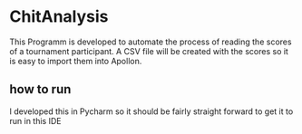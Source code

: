 # ChitAnalysis
This Programm is developed to automate the process of reading the scores of a tournament participant.
A CSV file will be created with the scores so it is easy to import them into Apollon.

## how to run
I developed this in Pycharm so it should be fairly straight forward to get it to run in this IDE
